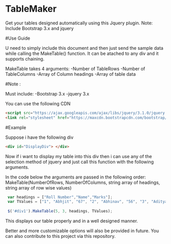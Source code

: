 # TableMaker

Get your tables designed automatically using this Jquery plugin. Note: Include Bootstrap 3.x and jquery

#Use Guide

U need to simply include this document and then just send the sample data while calling the MakeTable() function. It can be atached to any div and it supports chaining.

MakeTable takes 4 arguments:
-Number of TableRows
-Number of TableColumns
-Array of Column headings
-Array of table data

#Note :

Must include:
-Bootstrap 3.x
-jquery 3.x

You can use the following CDN
```html
<script src="https://ajax.googleapis.com/ajax/libs/jquery/3.1.0/jquery.min.js"></script>
<link rel="stylesheet" href="https://maxcdn.bootstrapcdn.com/bootstrap/3.3.7/css/bootstrap.min.css" 
```

#Example

Suppose i have the following div 
```html
<div id="DisplayDiv"> </div>
```

Now if i want to display my table into this div then i can use any of the selection method of jquery and just call this function with the following arguments.

In the code below the arguments are passed in the following order:
MakeTable(NumberOfRows, NumberOfColumns, string array of headings, string array of row wise values)

```javascript
 var headings = ["Roll Number","Name","Marks"];
 var TValues = ["1", "Abhjit", "67", "2", "Abhinav", "56", "3", "Aditya", "87", "4", "Abhishek Maurya", "100", "5", "Abhi", "90"];
 
 $('#div1').MakeTable(5, 3, headings, TValues);
```

This displays our table properly and in a well designed manner.

Better and more customizable options will also be provided in future. You can also contribute to this project via this repository.




